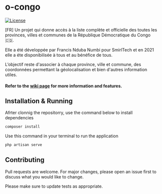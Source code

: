 # o-congo

<a href="https://packagist.org/packages/laravel/framework"><img src="https://poser.pugx.org/laravel/framework/license.svg" alt="License"></a>

[FR] Un projet qui donne accès à la liste complète et officielle des toutes les provinces, villes et communes de la République Démocratique du Congo 🇨🇩.

Elle a été développée par Francis Nduba Numbi pour SmirlTech et en 2021 elle a éte disponibilisée à tous et au bénéfice de tous. 

L’objectif reste d'associer à chaque province, ville et commune, des coordonnées permettant la géolocalisation et bien d'autres information utiles.


#### Refer to the [wiki page](https://github.com/smirtech/o-congo/wiki) for more information and features.

## Installation & Running

Afrter clonnig the repositorry, use the command below to install dependencies

```bash
composer install
```

Use this command in your terminal to run the application

```bash
php artisan serve
``````

## Contributing
Pull requests are welcome. For major changes, please open an issue first to discuss what you would like to change.

Please make sure to update tests as appropriate.

